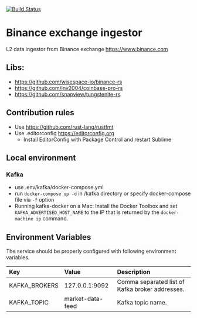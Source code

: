 [![Build Status](https://travis-ci.com/jetl2/binance-ingestor.svg?token=GHtekntqUN4NMBayeZ7i&branch=master)](https://travis-ci.com/jetl2/market-data-ingestor)

# Binance exchange ingestor
L2 data ingestor from Binance exchange https://www.binance.com

## Libs:
* https://github.com/wisespace-io/binance-rs
* https://github.com/inv2004/coinbase-pro-rs
* https://github.com/snapview/tungstenite-rs

## Contribution rules
* Use https://github.com/rust-lang/rustfmt
* Use .editorconfig https://editorconfig.org
    * Install EditorConfig with Package Control and restart Sublime

## Local environment
### Kafka
* use .env/kafka/docker-compose.yml
* run `docker-compose up -d` in /kafka directory or specify docker-compose file via `-f` option
* Running kafka-docker on a Mac: Install the Docker Toolbox and set `KAFKA_ADVERTISED_HOST_NAME` to the IP that is returned by the `docker-machine ip` command.

## Environment Variables
The service should be properly configured with following environment variables.

Key | Value | Description
:-- | :-- | :--
KAFKA_BROKERS | 127.0.0.1:9092 | Comma separated list of Kafka broker addresses.
KAFKA_TOPIC | market-data-feed | Kafka topic name.
